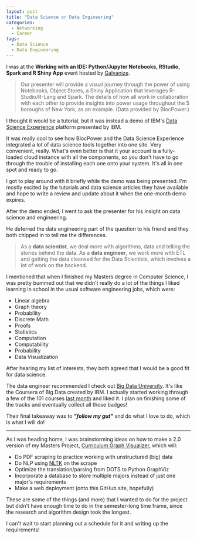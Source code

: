 ```yaml
---
layout: post
title: "Data Science or Data Engineering"
categories:
  - Networking
  - Career
tags:
  - Data Science
  - Data Engineering
---
```


I was at the **Working with an IDE: Python/Jupyter Notebooks, RStudio, Spark and R Shiny App** event hosted by [Galvanize](http://galvanize.com).

> Our presenter will provide a visual journey through the power of using Notebooks, Object Stores, a Shiny Application that leverages R-Studio/R-Lang and Spark. The details of how all work in collaboration with each other to provide insights into power usage throughout the 5 boroughs of New York, as an example. (Data provided by BlocPower.)

I thought it would be a tutorial, but it was instead a demo of IBM's [Data Science Experience](http://datascience.ibm.com) platform presented by IBM.

It was really cool to see how BlocPower and the Data Science Experience integrated a lot of data science tools together into one site. Very convenient, really. What's even better is that it your account is a fully-loaded cloud instance with all the components, so you don't have to go through the trouble of installing each one onto your system. It's all in one spot and ready to go.

I got to play around with it briefly while the demo was being presented. I'm mostly excited by the tutorials and data science articles they have available and hope to write a review and update about it when the one-month demo expires.

After the demo ended, I went to ask the presenter for his insight on data science and engineering.

He deferred the data engineering part of the question to his friend and they both chipped in to tell me the differences.

> As a **data scientist**, we deal more with algorithms, data and telling the stories behind the data. As a **data engineer**, we work more with ETL and getting the data cleansed for the Data Scientists, which involves a lot of work on the backend.

I mentioned that when I finished my Masters degree in Computer Science, I was pretty bummed out that we didn't really do a lot of the things I liked learning in school in the usual software engineering jobs, which were:

- Linear algebra
- Graph theory
- Probability
- Discrete Math
- Proofs
- Statistics
- Computation
- Computability
- Probability
- Data Visualization

After hearing my list of interests, they both agreed that I would be a good fit for data science.

The data engineer recommended I check out [Big Data University](http://bigdatauniversity.com). It's like the Coursera of Big Data created by IBM. I actually started working through a few of the 101 courses [last month](https://danaoira.github.io/learning-for-week-of-1-23/) and liked it. I plan on finishing some of the tracks and eventually collect all those badges!

Their final takeaway was to ***"follow my gut"*** and do what I love to do, which is what I will do!

---

As I was heading home, I was brainstorming ideas on how to make a 2.0 version of my Masters Project, [Curriculum Graph Visualizer](https://github.com/danaoira/CurriculumGraphVisualizer), which will:

- Do PDF scraping to practice working with unstructured (big) data
- Do NLP using [NLTK](http://www.nltk.org/) on the scrape
- Optimize the translation/parsing from DOTS to Python GraphViz
- Incorporate a database to store multiple majors instead of just one major's requirements
- Make a web deployment (onto this GitHub site, hopefully)

These are some of the things (and more) that I wanted to do for the project but didn't have enough time to do in the semester-long time frame, since the research and algorithm design took the longest.

I can't wait to start planning out a schedule for it and writing up the requirements!
